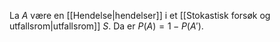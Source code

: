 La $A$ være en [[Hendelse|hendelser]] i et [[Stokastisk forsøk og utfallsrom|utfallsrom]] $S$. Da er $P(A)=1-P(A')$.